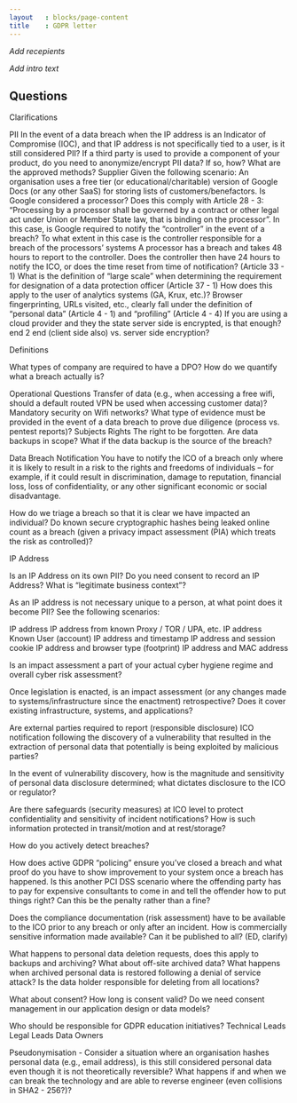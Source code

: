 ```yaml
---
layout   : blocks/page-content
title    : GDPR letter
---
```


_Add recepients_

_Add intro text_


## Questions



Clarifications

PII
In the event of a data breach when the IP address is an Indicator of Compromise (IOC), and that IP address is not specifically tied to a user, is it still considered PII?
If a third party is used to provide a component of your product, do you need to anonymize/encrypt PII data? If so, how?  What are the approved methods?
Supplier
Given the following scenario: An organisation uses a free tier (or educational/charitable) version of Google Docs (or any other SaaS)  for storing lists of customers/benefactors.
Is Google considered a processor?
Does this comply with Article 28 - 3:  “Processing by a processor shall be governed by a contract or other legal act under Union or Member State law, that is binding on the processor”.
In this case, is Google required to notify the “controller” in the event of a breach?
To what extent in this case is the controller responsible for a breach of the processors’ systems
A processor has a breach and takes 48 hours to report to the controller. Does the controller then have 24 hours to notify the ICO, or does the time reset from time of notification?  (Article 33 - 1)
What is the definition of “large scale” when determining the requirement for designation of a data protection officer (Article 37 - 1)
How does this apply to the user of analytics systems (GA, Krux, etc.)?
Browser fingerprinting, URLs visited,  etc., clearly fall under the definition of “personal data” (Article 4 - 1) and “profiling” (Article 4 - 4)
If you are using a cloud provider and they the state server side is encrypted, is that enough? end 2 end (client side also) vs. server side encryption?


Definitions

What types of company are required to have a DPO?
How do we quantify what a breach actually is?

Operational Questions
Transfer of data (e.g., when accessing a free wifi, should a default routed VPN be used  when accessing customer data)?
Mandatory security on Wifi networks?
What type of evidence must be provided in the event of a data breach to prove due diligence (process vs. pentest reports)?
Subjects Rights
	The right to be forgotten.
Are data backups in scope?
What if the data backup is the source of the breach?


Data Breach Notification
You have to notify the ICO of a breach only where it is likely to result in a risk to the rights and freedoms of individuals – for example, if it could result in discrimination, damage to reputation, financial loss, loss of confidentiality, or any other significant economic or social disadvantage.

How do we triage a breach so that it is clear we have impacted an individual?
Do known secure cryptographic hashes being leaked online count as a breach (given a privacy impact assessment (PIA) which treats the risk as controlled)?

IP Address

Is an IP Address on its own PII?
Do you need consent to record an IP Address?
What is  “legitimate business context”?

As an IP address is not necessary unique to a person, at what point does it become PII? See the following scenarios:


IP address
IP address from known Proxy / TOR / UPA, etc.
IP address Known User (account)
IP address and timestamp
IP address and session cookie
IP address and browser type (footprint)
IP address and MAC address

Is an impact assessment a part of your actual cyber hygiene regime and overall cyber risk assessment?

Once legislation is enacted, is an impact assessment (or any changes made to systems/infrastructure since the enactment) retrospective?  Does it cover existing infrastructure, systems, and applications?

Are external parties required to report (responsible disclosure) ICO notification following the discovery of a vulnerability that resulted in the extraction of personal data that potentially is being exploited by malicious parties?

In the event of vulnerability discovery, how is the magnitude and sensitivity of personal data disclosure determined; what dictates disclosure to the ICO or regulator?

Are there safeguards (security measures) at ICO level to protect confidentiality and sensitivity of incident notifications? How is such information protected in transit/motion and at rest/storage?

How do you actively detect breaches?

How does active GDPR “policing” ensure you’ve closed a breach and what proof do you have to show  improvement to your system once a breach has happened.  Is this another PCI DSS scenario where the offending party has to pay for expensive consultants to come in and tell the offender how to put things right?  Can this be the penalty rather than a fine?

Does the compliance documentation (risk assessment) have to be available to the ICO prior to any breach or only after an incident.  How is commercially sensitive information made available?  Can it be published to all? (ED, clarify)

What happens to personal data deletion requests, does this apply to backups and archiving?  What about off-site archived data?  What happens when archived personal data is restored following a denial of service attack?  Is the data holder responsible for deleting from all locations?

What about consent?  How long is consent valid?  Do we need consent management in our application design or data models?

Who should be responsible for GDPR education initiatives?
Technical Leads
Legal Leads
Data Owners

Pseudonymisation - Consider a situation where an organisation hashes personal data (e.g., email address), is this still considered personal data even though it is not theoretically reversible?  What happens if and when we can break the technology and are able to reverse engineer (even collisions in SHA2 - 256?)?


